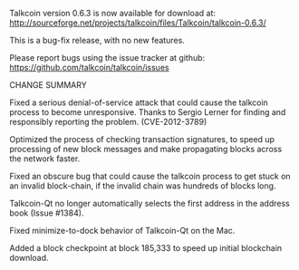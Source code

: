 Talkcoin version 0.6.3 is now available for download at:
  http://sourceforge.net/projects/talkcoin/files/Talkcoin/talkcoin-0.6.3/

This is a bug-fix release, with no new features.

Please report bugs using the issue tracker at github:
  https://github.com/talkcoin/talkcoin/issues

CHANGE SUMMARY

Fixed a serious denial-of-service attack that could cause the
talkcoin process to become unresponsive. Thanks to Sergio Lerner
for finding and responsibly reporting the problem. (CVE-2012-3789)

Optimized the process of checking transaction signatures, to
speed up processing of new block messages and make propagating
blocks across the network faster.

Fixed an obscure bug that could cause the talkcoin process to get
stuck on an invalid block-chain, if the invalid chain was
hundreds of blocks long.

Talkcoin-Qt no longer automatically selects the first address
in the address book (Issue #1384).

Fixed minimize-to-dock behavior of Talkcoin-Qt on the Mac.

Added a block checkpoint at block 185,333 to speed up initial
blockchain download.
